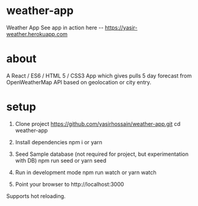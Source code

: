 # weather-app
Weather App
See app in action here --
https://yasir-weather.herokuapp.com

# about
A React / ES6 / HTML 5 / CSS3 App which gives pulls 5 day forecast from OpenWeatherMap API based on geolocation or city entry.

# setup
1. Clone project
https://github.com/yasirhossain/weather-app.git
cd weather-app

2. Install dependencies
npm i
or
yarn

3. Seed Sample database (not required for project, but experimentation with DB)
npm run seed
or
yarn seed

4. Run in development mode
npm run watch
or
yarn watch

5. Point your browser to http://localhost:3000

Supports hot reloading.
